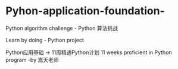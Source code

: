 # Pyhon-application-foundation-

Python algorithm challenge - Python 算法挑战

Learn by doing - Python project

Python应用基础 -> 11周精通Python计划 11 weeks proficient in Python program -by 嵩天老师
